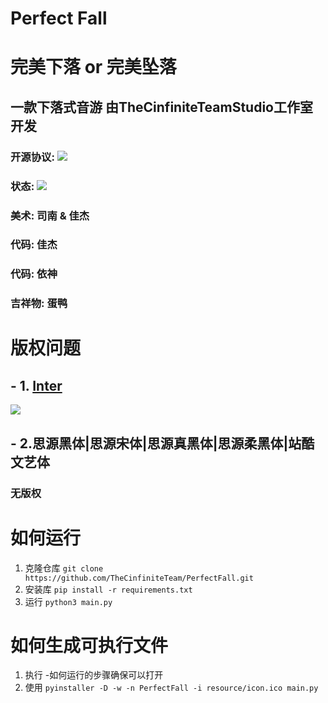 # Perfect Fall
# 完美下落 or 完美坠落
## 一款下落式音游 由TheCinfiniteTeamStudio工作室开发
### 开源协议: ![](https://img.shields.io/badge/LICENSE-GPLv3-green)
### 状态: ![](https://img.shields.io/badge/LICENSE-InDev-red)
### 美术: 司南 & 佳杰
### 代码: 佳杰
### 代码: 依神
### 吉祥物: 蛋鸭
# 版权问题
## - 1. [Inter](https://github.com/rsms/inter/issues/397)

![](https://s3.bmp.ovh/imgs/2021/08/6d5adc02e0923bd9.png)

## - 2.思源黑体|思源宋体|思源真黑体|思源柔黑体|站酷文艺体

###    无版权

# 如何运行
1. 克隆仓库 `git clone https://github.com/TheCinfiniteTeam/PerfectFall.git`
2. 安装库 `pip install -r requirements.txt`
3. 运行 `python3 main.py`
# 如何生成可执行文件
1. 执行 -如何运行的步骤确保可以打开
2. 使用 `pyinstaller -D -w -n PerfectFall -i resource/icon.ico main.py`

